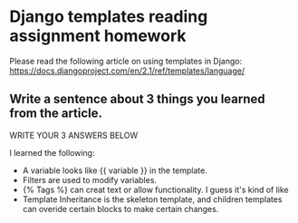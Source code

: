# Django templates reading assignment homework

Please read the following article on using templates in Django: https://docs.djangoproject.com/en/2.1/ref/templates/language/

## Write a sentence about 3 things you learned from the article. 

WRITE YOUR 3 ANSWERS BELOW

I learned the following: 
- A variable looks like {{ variable }} in the template. 
- Filters are used to modify variables.
- {% Tags %} can creat text or allow functionality. I guess it's kind of like <script></script>
- Template Inheritance is the skeleton template, and children templates can overide certain blocks to make certain changes. 

